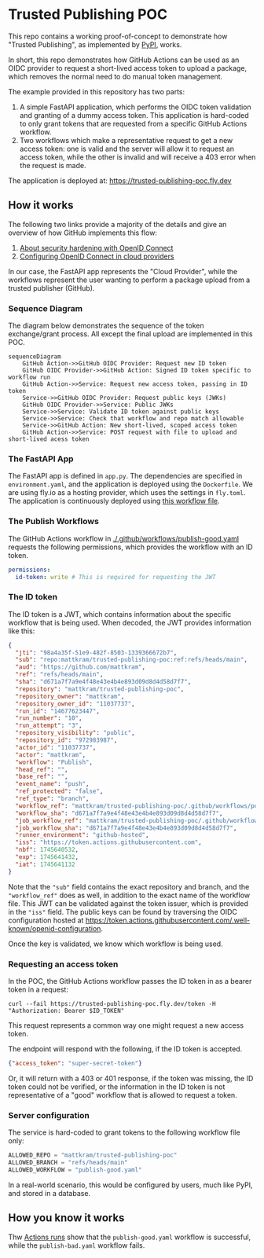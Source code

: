 # Trusted Publishing POC

This repo contains a working proof-of-concept to demonstrate how "Trusted Publishing", as implemented by [PyPI](https://docs.pypi.org/trusted-publishers/), works.

In short, this repo demonstrates how GitHub Actions can be used as an OIDC provider to request a short-lived access token to upload a package, which removes the normal need to do manual token management.

The example provided in this repository has two parts:

1. A simple FastAPI application, which performs the OIDC token validation and granting of a dummy access token. This application is hard-coded to only grant tokens that are requested from a specific GitHub Actions workflow.
2. Two workflows which make a representative request to get a new access token: one is valid and the server will allow it to request an access token, while the other is invalid and will receive a 403 error when the request is made.

The application is deployed at: https://trusted-publishing-poc.fly.dev

## How it works

The following two links provide a majority of the details and give an overview of how GitHub implements this flow:

1. [About security hardening with OpenID Connect](https://docs.github.com/en/actions/security-for-github-actions/security-hardening-your-deployments/about-security-hardening-with-openid-connect#enabling-openid-connect-for-your-cloud-provider)
2. [Configuring OpenID Connect in cloud providers](https://docs.github.com/en/actions/security-for-github-actions/security-hardening-your-deployments/configuring-openid-connect-in-cloud-providers)

In our case, the FastAPI app represents the "Cloud Provider", while the workflows represent the user wanting to perform a package upload from a trusted publisher (GitHub).

### Sequence Diagram

The diagram below demonstrates the sequence of the token exchange/grant process.
All except the final upload are implemented in this POC.

```mermaid
sequenceDiagram
    GitHub Action->>GitHub OIDC Provider: Request new ID token
    GitHub OIDC Provider->>GitHub Action: Signed ID token specific to workflow run
    GitHub Action->>Service: Request new access token, passing in ID token
    Service->>GitHub OIDC Provider: Request public keys (JWKs)
    GitHub OIDC Provider->>Service: Public JWKs
    Service->>Service: Validate ID token against public keys
    Service->>Service: Check that workflow and repo match allowable
    Service->>GitHub Action: New short-lived, scoped access token
    GitHub Action->>Service: POST request with file to upload and short-lived acess token
```

### The FastAPI App

The FastAPI app is defined in `app.py`.
The dependencies are specified in `environment.yaml`, and the application is deployed using the `Dockerfile`.
We are using fly.io as a hosting provider, which uses the settings in `fly.toml`.
The application is continuously deployed using [this workflow file](./.github/workflows/deploy.yaml).

### The Publish Workflows

The GitHub Actions workflow in [./.github/workflows/publish-good.yaml](./.github/workflows/publish-good.yaml) requests the following permissions, which provides the workflow with an ID token.

```yaml
permissions:
  id-token: write # This is required for requesting the JWT
```

### The ID token

The ID token is a JWT, which contains information about the specific workflow that is being used.
When decoded, the JWT provides information like this:

```json
{
  "jti": "98a4a35f-51e9-482f-8503-1339366672b7",
  "sub": "repo:mattkram/trusted-publishing-poc:ref:refs/heads/main",
  "aud": "https://github.com/mattkram",
  "ref": "refs/heads/main",
  "sha": "d671a7f7a9e4f48e43e4b4e893d09d8d4d58d7f7",
  "repository": "mattkram/trusted-publishing-poc",
  "repository_owner": "mattkram",
  "repository_owner_id": "11037737",
  "run_id": "14677623447",
  "run_number": "10",
  "run_attempt": "3",
  "repository_visibility": "public",
  "repository_id": "972983987",
  "actor_id": "11037737",
  "actor": "mattkram",
  "workflow": "Publish",
  "head_ref": "",
  "base_ref": "",
  "event_name": "push",
  "ref_protected": "false",
  "ref_type": "branch",
  "workflow_ref": "mattkram/trusted-publishing-poc/.github/workflows/publish-good.yaml@refs/heads/main",
  "workflow_sha": "d671a7f7a9e4f48e43e4b4e893d09d8d4d58d7f7",
  "job_workflow_ref": "mattkram/trusted-publishing-poc/.github/workflows/publish-good.yaml@refs/heads/main",
  "job_workflow_sha": "d671a7f7a9e4f48e43e4b4e893d09d8d4d58d7f7",
  "runner_environment": "github-hosted",
  "iss": "https://token.actions.githubusercontent.com",
  "nbf": 1745640532,
  "exp": 1745641432,
  "iat": 1745641132
}
```

Note that the `"sub"` field contains the exact repository and branch, and the `"workflow_ref"` does as well, in addition to the exact name of the workflow file.
This JWT can be validated against the token issuer, which is provided in the `"iss"` field.
The public keys can be found by traversing the OIDC configuration hosted at https://token.actions.githubusercontent.com/.well-known/openid-configuration.

Once the key is validated, we know which workflow is being used.


### Requesting an access token

In the POC, the GitHub Actions workflow passes the ID token in as a bearer token in a request:

```shell
curl --fail https://trusted-publishing-poc.fly.dev/token -H "Authorization: Bearer $ID_TOKEN"
```

This request represents a common way one might request a new access token.

The endpoint will respond with the following, if the ID token is accepted.

```json
{"access_token": "super-secret-token"}
```

Or, it will return with a 403 or 401 response, if the token was missing, the ID token could not be verified, or the information in the ID token is not representative of a "good" workflow that is allowed to request a token.

### Server configuration

The service is hard-coded to grant tokens to the following workflow file only:

```python
ALLOWED_REPO = "mattkram/trusted-publishing-poc"
ALLOWED_BRANCH = "refs/heads/main"
ALLOWED_WORKFLOW = "publish-good.yaml"
```

In a real-world scenario, this would be configured by users, much like PyPI, and stored in a database.

## How you know it works

Thw [Actions runs](https://github.com/mattkram/trusted-publishing-poc/actions) show that the `publish-good.yaml` workflow is successful, while the `publish-bad.yaml` workflow fails.
